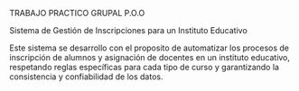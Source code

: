 TRABAJO PRACTICO GRUPAL P.O.O

Sistema de Gestión de Inscripciones para un Instituto Educativo

Este sistema se desarrollo con el proposito de automatizar los procesos de inscripción de alumnos y asignación de docentes en un instituto educativo, respetando reglas específicas para cada tipo de curso y garantizando la consistencia y confiabilidad de los datos.
